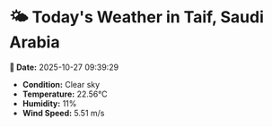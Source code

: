 # 🌤️ Today's Weather in Taif, Saudi Arabia

**📅 Date:** 2025-10-27 09:39:29

- **Condition:** Clear sky
- **Temperature:** 22.56°C
- **Humidity:** 11%
- **Wind Speed:** 5.51 m/s
